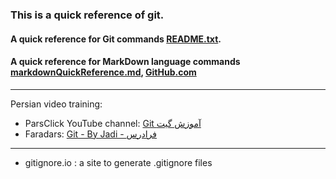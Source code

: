 ### This is a quick reference of git.
#### A quick reference for Git commands [README.txt](https://github.com/su6i/git/blob/master/README.txt).
#### A quick reference for MarkDown language commands [markdownQuickReference.md](https://github.com/su6i/git/blob/master/markdownQuickReference.md), [GitHub.com](https://guides.github.com/features/mastering-markdown/)
------------------------------------------------------
Persian video training:
- ParsClick YouTube channel: [Git آموزش گیت](https://www.youtube.com/watch?v=4gJyqgBIeuI&list=PL3Y-E4YSE4wYFlcomsBtJy1nCu3jclA8L&index=1)
- Faradars: [Git - By Jadi - فرادرس
](https://www.youtube.com/watch?v=utuny8WH-3U&list=PLwSYhER2SPaOQ5MMh29DqpYbpExXthlqW)

------------------------------------------------------

- gitignore.io : a site to generate .gitignore files
